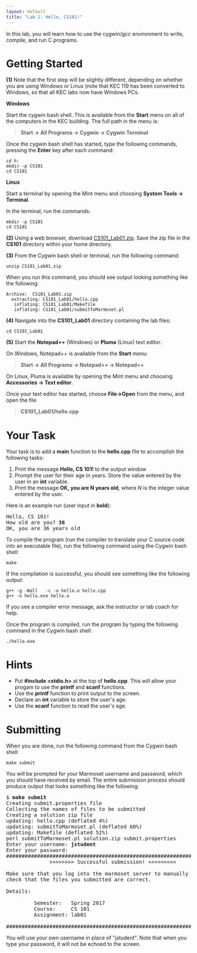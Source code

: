 ```yaml
---
layout: default
title: "Lab 1: Hello, CS101!"
---
```


In this lab, you will learn how to use the cygwin/gcc environment to write, compile, and run C programs.

Getting Started
===============

**(1)** Note that the first step will be slightly different, depending on whether you are using Windows or Linux (note that KEC 119 has been converted to Windows, so that all KEC labs now have Windows PCs.

**Windows**

Start the cygwin bash shell. This is available from the **Start** menu on all of the computers in the KEC building. The full path in the menu is:

> **Start &rarr; All Programs &rarr; Cygwin &rarr; Cygwin Terminal**

Once the cygwin bash shell has started, type the following commands, pressing the **Enter** key after each command:

    cd h:
    mkdir -p CS101
    cd CS101

**Linux**

Start a terminal by opening the Mint menu and choosing **System Tools &rarr; Terminal**.

In the terminal, run the commands:

    mkdir -p CS101
    cd CS101

**(2)** Using a web browser, download [CS101\_Lab01.zip](CS101_Lab01.zip). Save the zip file in the **CS101** directory within your home directory.

**(3)** From the Cygwin bash shell or terminal, run the following command:

    unzip CS101_Lab01.zip

When you run this command, you should see output looking something like the following:

    Archive:  CS101_Lab01.zip
      extracting: CS101_Lab01/hello.cpp
       inflating: CS101_Lab01/Makefile
       inflating: CS101_Lab01/submitToMarmoset.pl

**(4)** Navigate into the **CS101\_Lab01** directory containing the lab files:

    cd CS101_Lab01

**(5)** Start the **Notepad++** (Windows) or **Pluma** (Linux) text editor.

On Windows, Notepad++ is available from the **Start** menu:

> **Start &rarr; All Programs &rarr; Notepad++ &rarr; Notepad++**

On Linux, Pluma is available by opening the Mint menu and choosing **Accessories &rarr; Text editor**.

Once your text editor has started, choose **File&rarr;Open** from the menu, and open the file

> **CS101\_Lab01/hello.cpp**

Your Task
=========

Your task is to add a **main** function to the **hello.cpp** file to accomplish the following tasks:

1.  Print the message **Hello, CS 101!** to the output window
2.  Prompt the user for their age in years. Store the value entered by the user in an **int** variable.
3.  Print the message **OK, you are N years old**, where *N* is the integer value entered by the user.

Here is an example run (user input in **bold**):

<pre>
Hello, CS 101!
How old are you? <b>36</b>
OK, you are 36 years old
</pre>

To compile the program (run the compiler to translate your C source code into an executable file), run the following command using the Cygwin bash shell:

    make

If the compilation is successful, you should see something like the following output:

    g++ -g -Wall   -c -o hello.o hello.cpp
    g++ -o hello.exe hello.o

If you see a compiler error message, ask the instructor or lab coach for help.

Once the program is compiled, run the program by typing the following command in the Cygwin bash shell:

    ./hello.exe

Hints
=====

-   Put **#include &lt;stdio.h&gt;** at the top of **hello.cpp**. This will allow your progam to use the **printf** and **scanf** functions.
-   Use the **printf** function to print output to the screen.
-   Declare an **int** variable to store the user's age.
-   Use the **scanf** function to read the user's age.

Submitting
==========

When you are done, run the following command from the Cygwin bash shell:

    make submit

You will be prompted for your Marmoset username and password, which you should have received by email. The entire submission process should produce output that looks something like the following:

<pre>
$ <b>make submit</b>
Creating submit.properties file
Collecting the names of files to be submitted
Creating a solution zip file
updating: hello.cpp (deflated 4%)
updating: submitToMarmoset.pl (deflated 60%)
updating: Makefile (deflated 52%)
perl submitToMarmoset.pl solution.zip submit.properties
Enter your username: <b>jstudent</b>
Enter your password: 
######################################################################
              >>>>>>>> Successful submission! <<<<<<<<<

Make sure that you log into the marmoset server to manually
check that the files you submitted are correct.

Details:

         Semester:   Spring 2017
         Course:     CS 101
         Assignment: lab01

######################################################################
</pre>

You will use your own username in place of "jstudent". Note that when you type your password, it will not be echoed to the screen.
